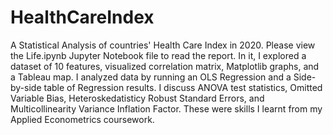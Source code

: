 # HealthCareIndex

A Statistical Analysis of countries' Health Care Index in 2020. Please view the Life.ipynb Jupyter Notebook file to read the report.
In it, I explored a dataset of 10 features, visualized correlation matrix, Matplotlib graphs, and a Tableau map. I analyzed data by running an OLS Regression and a Side-by-side table of Regression results. I discuss ANOVA test statistics, Omitted Variable Bias, Heteroskedatisticy Robust Standard Errors, and Multicollinearity Variance Inflation Factor. These were skills I learnt from my Applied Econometrics coursework. 
